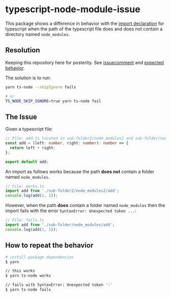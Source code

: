 # typescript-node-module-issue

This package shows a difference in behavior with the [import declaration](https://developer.mozilla.org/en-US/docs/Web/JavaScript/Reference/Statements/import) for typescript when the path of the typescript file does and does not contain a directory named `node_modules`.

## Resolution

Keeping this repository here for posterity. See [issuecomment](https://github.com/nodejs/node/issues/45453#issuecomment-1313121137) and [expected behavior](https://github.com/TypeStrong/ts-node/blob/ba950599c6bfcba32b514b33d254094b278b744e/website/docs/scope.md#skipping-node_modules).

The solution is to run:

```bash
yarn ts-node --skipIgnore fails

# or
TS_NODE_SKIP_IGNORE=true yarn ts-node fail
```

## The Issue

Given a typescript file:

```typescript
// File: add.ts located in sub-folder2/node_modules2 and sub-folder/node_modules
const add = (left: number, right: number): number => {
  return left + right;
};

export default add;
```

An import as follows works because the path **does not** contain a folder named `node_modules`.

```typescript
// File: works.ts
import add from './sub-folder2/node_modules2/add';
console.log(add(1, 1));
```

However, when the path **does** contain a folder named `node_modules` then the import fails with the error `SyntaxError: Unexpected token ...`:

```typescript
// File: fails.ts
import add from './sub-folder/node_modules/add';
console.log(add(1, 1));
```

## How to repeat the behavior

```bash
# install package dependencies
$ yarn

// this works
$ yarn ts-node works

// fails with SyntaxError: Unexpected token ':'
$ yarn ts-node fails

```
